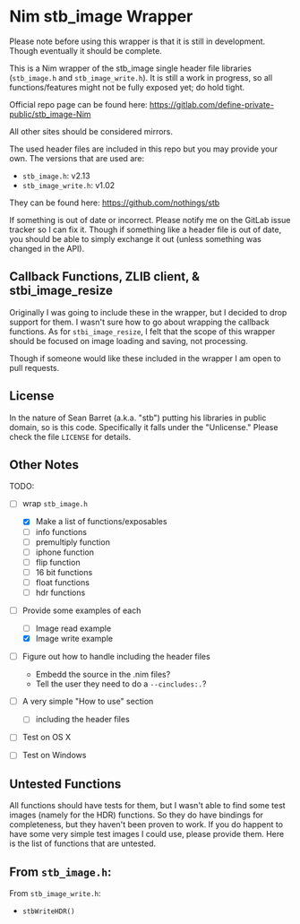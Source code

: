 Nim stb_image Wrapper
=====================

Please note before using this wrapper is that it is still in development.
Though eventually it should be complete.

This is a Nim wrapper of the stb_image single header file libraries
(`stb_image.h` and `stb_image_write.h`).  It is still a work in progress, so
all functions/features might not be fully exposed yet; do hold tight.


Official repo page can be found here:
https://gitlab.com/define-private-public/stb_image-Nim

All other sites should be considered mirrors.

The used header files are included in this repo but you may provide your own.
The versions that are used are:

 - `stb_image.h`: v2.13
 - `stb_image_write.h`: v1.02

They can be found here: https://github.com/nothings/stb

If something is out of date or incorrect.  Please notify me on the GitLab issue
tracker so I can fix it.  Though if something like a header file is out of date,
you should be able to simply exchange it out (unless something was changed in
the API).


Callback Functions, ZLIB client, & stbi_image_resize
----------------------------------------------------

Originally I was going to include these in the wrapper, but I decided to drop
support for them.  I wasn't sure how to go about wrapping the callback
functions.  As for `stbi_image_resize`, I felt that the scope of this wrapper
should be focused on image loading and saving, not processing.

Though if someone would like these included in the wrapper I am open to pull
requests.


License
-------

In the nature of Sean Barret (a.k.a. "stb") putting his libraries in public
domain, so is this code.  Specifically it falls under the "Unlicense."  Please
check the file `LICENSE` for details.


Other Notes
-----------

TODO:
 - [ ] wrap `stb_image.h`
   - [x] Make a list of functions/exposables
   - [ ] info functions
   - [ ] premultiply function
   - [ ] iphone function
   - [ ] flip function
   - [ ] 16 bit functions
   - [ ] float functions
   - [ ] hdr functions
 - [ ] Provide some examples of each
   - [ ] Image read example
   - [X] Image write example
 - [ ] Figure out how to handle including the header files
   - Embedd the source in the .nim files?
   - Tell the user they need to do a `--cincludes:.`?
 - [ ] A very simple "How to use" section
   - [ ] including the header files
 - [ ] Test on OS X
 - [ ] Test on Windows


Untested Functions
------------------

All functions should have tests for them, but I wasn't able to find some test
images (namely for the HDR) functions.  So they do have bindings for
completeness, but they haven't been proven to work.  If you do happent to have
some very simple test images I could use, please provide them.  Here is the list
of functions that are untested.

From `stb_image.h`:
 -

From `stb_image_write.h`:
 - `stbWriteHDR()`

